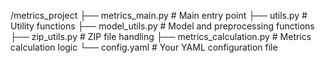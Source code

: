 /metrics_project
    ├── metrics_main.py            # Main entry point
    ├── utils.py                   # Utility functions
    ├── model_utils.py             # Model and preprocessing functions
    ├── zip_utils.py               # ZIP file handling
    ├── metrics_calculation.py      # Metrics calculation logic
    └── config.yaml                # Your YAML configuration file
